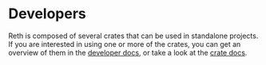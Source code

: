 # Developers

Reth is composed of several crates that can be used in standalone projects. If you are interested in using one or more of the crates, you can get an overview of them in the [developer docs](https://github.com/paradigmxyz/reth/tree/main/docs), or take a look at the [crate docs](https://paradigmxyz.github.io/reth/docs).